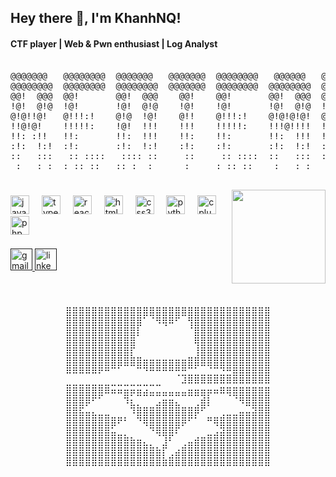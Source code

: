 <h2 align="left">Hey there 👋, I'm KhanhNQ!</h2>
<h4 align="left">CTF player | Web & Pwn enthusiast | Log Analyst</h4>


<pre align="center">                                                                        
@@@@@@@   @@@@@@@@  @@@@@@@   @@@@@@@  @@@@@@@@   @@@@@@   @@@@@@@@@@   
@@@@@@@@  @@@@@@@@  @@@@@@@@  @@@@@@@  @@@@@@@@  @@@@@@@@  @@@@@@@@@@@  
@@!  @@@  @@!       @@!  @@@    @@!    @@!       @@!  @@@  @@! @@! @@!  
!@!  @!@  !@!       !@!  @!@    !@!    !@!       !@!  @!@  !@! !@! !@!  
@!@!!@!   @!!!:!    @!@  !@!    @!!    @!!!:!    @!@!@!@!  @!! !!@ @!@  
!!@!@!    !!!!!:    !@!  !!!    !!!    !!!!!:    !!!@!!!!  !@!   ! !@!  
!!: :!!   !!:       !!:  !!!    !!:    !!:       !!:  !!!  !!:     !!:  
:!:  !:!  :!:       :!:  !:!    :!:    :!:       :!:  !:!  :!:     :!:  
::   :::   :: ::::   :::: ::     ::     :: ::::  ::   :::  :::     ::   
 :   : :  : :: ::   :: :  :      :     : :: ::    :   : :   :      :    

</pre>

<img align="right" height="150" src="https://media2.giphy.com/media/v1.Y2lkPTc5MGI3NjExMDBoNDl6Zjh5N3Rkc2gycmhoZmh1dGJkY290amdibHlyNWluMXYyOSZlcD12MV9pbnRlcm5hbF9naWZfYnlfaWQmY3Q9Zw/RbDKaczqWovIugyJmW/giphy.gif"  />

###

<div align="left">
  <img src="https://cdn.jsdelivr.net/gh/devicons/devicon/icons/javascript/javascript-original.svg" height="30" alt="javascript logo"  />
  <img width="12" />
  <img src="https://cdn.jsdelivr.net/gh/devicons/devicon/icons/typescript/typescript-original.svg" height="30" alt="typescript logo"  />
  <img width="12" />
  <img src="https://cdn.jsdelivr.net/gh/devicons/devicon/icons/react/react-original.svg" height="30" alt="react logo"  />
  <img width="12" />
  <img src="https://cdn.jsdelivr.net/gh/devicons/devicon/icons/html5/html5-original.svg" height="30" alt="html5 logo"  />
  <img width="12" />
  <img src="https://cdn.jsdelivr.net/gh/devicons/devicon/icons/css3/css3-original.svg" height="30" alt="css3 logo"  />
  <img width="12" />
  <img src="https://cdn.jsdelivr.net/gh/devicons/devicon/icons/python/python-original.svg" height="30" alt="python logo"  />
  <img width="12" />
  <img src="https://cdn.jsdelivr.net/gh/devicons/devicon/icons/cplusplus/cplusplus-original.svg" height="30" alt="cplusplus logo"  />
  <img width="12" />
  <img src="https://cdn.jsdelivr.net/gh/devicons/devicon/icons/php/php-original.svg" height="30" alt="php logo"  />
</div>

###

<div align="left">
  <a href="" target="_blank">
    <img src="https://img.shields.io/static/v1?message=Gmail&logo=gmail&label=&color=D14836&logoColor=white&labelColor=&style=for-the-badge" height="35" alt="gmail logo"  />
  </a>
  <a href="" target="_blank">
    <img src="https://img.shields.io/static/v1?message=LinkedIn&logo=linkedin&label=&color=0077B5&logoColor=white&labelColor=&style=for-the-badge" height="35" alt="linkedin logo"  />
  </a>
</div>

###

<br clear="both">

<pre align="center">
⣿⣿⣿⣿⣿⣿⣿⣿⣿⣿⣿⣿⣿⣿⣿⣿⣿⣿⣿⣿⣿⣿⣿⣿⣿⣿⣿⣿⣿⣿⣿⣿
⣿⣿⣿⣿⣿⣿⣿⣿⣿⣿⣿⣿⠁⠈⠻⢿⠿⠋⠀⢻⣿⣿⣿⣿⣿⣿⣿⣿⣿⣿⣿⣿
⣿⣿⣿⣿⣿⣿⣿⣿⣿⣿⣿⡇⠀⠀⠀⠀⠀⠀⠀⠈⣿⣿⣿⣿⣿⣿⣿⣿⣿⣿⣿⣿
⣿⣿⣿⣿⣿⣿⣿⣿⣿⣿⣿⠀⠀⠀⠀⠀⠀⠀⠀⠀⢿⣿⣿⣿⣿⣿⣿⣿⣿⣿⣿⣿
⣿⣿⣿⣿⣿⣿⣿⣿⣿⣿⡏⠀⠀⠀⠀⠀⠀⠀⠀⠀⢸⣿⣿⣿⣿⣿⣿⣿⣿⣿⣿⣿
⣿⣿⣿⣿⣿⣿⣿⣿⣿⣿⣿⣿⣶⣶⣶⣶⣶⣶⣶⣿⣿⣿⣿⣿⣿⣿⣿⣿⣿⣿⣿⣿
⠿⠿⠿⠿⠿⠟⠛⠉⠁⠀⠀⠉⠙⠛⠛⠛⠛⢛⣛⣉⣁⣀⣈⣉⣙⣛⣿⣿⣿⣿⣿⣿
⣀⣀⣀⣀⣀⣀⣀⣀⣀⣀⣀⣀⣀⣀⣀⠀⠀⠀⠼⠿⠿⠿⠿⠿⠿⠿⠿⠿⠿⠿⠿⠿
⣿⣿⣿⣿⣿⣿⠿⠶⠶⣶⡶⣶⣴⣤⣤⣤⣤⣤⣤⣶⣶⣶⡶⠶⠿⢿⣿⣿⣿⣿⣿⣿
⣿⣿⣿⡿⠋⠁⠀⠀⠀⠹⣆⡀⠀⠀⣠⣶⣶⣄⠀⠀⢀⣾⡇⠀⠀⠀⠈⠻⣿⣿⣿⣿
⣿⣿⣯⣤⣄⣀⣀⠀⠀⠀⠹⣿⣿⣿⣿⣿⣿⣿⣿⣿⡿⠋⠀⠀⢀⣀⣀⣤⣤⣽⣿⣿
⣿⣿⣿⣿⣿⣿⣿⣿⠟⠃⠀⠙⢿⣿⣿⣿⣿⣿⡿⠋⠁⠀⠛⢿⣿⣿⣿⣿⣿⣿⣿⣿
⣿⣿⣿⣿⣿⣿⣿⣥⣀⡀⠀⠀⠀⠙⢿⣿⣿⠏⠀⠀⠀⠀⣀⣠⣽⣿⣿⣿⣿⣿⣿⣿
⣿⣿⣿⣿⣿⣿⣿⣿⣿⣿⣷⣶⣄⡀⠀⣸⠃⠀⢀⣤⣾⣿⣿⣿⣿⣿⣿⣿⣿⣿⣿⣿
⣿⣿⣿⣿⣿⣿⣿⣿⣿⣿⣿⣿⣿⣿⣷⡏⢀⣴⣿⣿⣿⣿⣿⣿⣿⣿⣿⣿⣿⣿⣿⣿
⣿⣿⣿⣿⣿⣿⣿⣿⣿⣿⣿⣿⣿⣿⣿⣷⣿⣿⣿⣿⣿⣿⣿⣿⣿⣿⣿⣿⣿⣿⣿⣿
</pre> 

###
